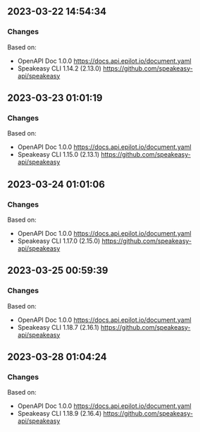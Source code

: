 

## 2023-03-22 14:54:34
### Changes
Based on:
- OpenAPI Doc 1.0.0 https://docs.api.epilot.io/document.yaml
- Speakeasy CLI 1.14.2 (2.13.0) https://github.com/speakeasy-api/speakeasy

## 2023-03-23 01:01:19
### Changes
Based on:
- OpenAPI Doc 1.0.0 https://docs.api.epilot.io/document.yaml
- Speakeasy CLI 1.15.0 (2.13.1) https://github.com/speakeasy-api/speakeasy

## 2023-03-24 01:01:06
### Changes
Based on:
- OpenAPI Doc 1.0.0 https://docs.api.epilot.io/document.yaml
- Speakeasy CLI 1.17.0 (2.15.0) https://github.com/speakeasy-api/speakeasy

## 2023-03-25 00:59:39
### Changes
Based on:
- OpenAPI Doc 1.0.0 https://docs.api.epilot.io/document.yaml
- Speakeasy CLI 1.18.7 (2.16.1) https://github.com/speakeasy-api/speakeasy

## 2023-03-28 01:04:24
### Changes
Based on:
- OpenAPI Doc 1.0.0 https://docs.api.epilot.io/document.yaml
- Speakeasy CLI 1.18.9 (2.16.4) https://github.com/speakeasy-api/speakeasy